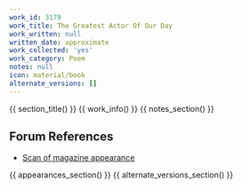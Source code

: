 ```yaml
---
work_id: 3179
work_title: The Greatest Actor Of Our Day
work_written: null
written_date: approximate
work_collected: 'yes'
work_category: Poem
notes: null
icon: material/book
alternate_versions: []
---
```


{{ section_title() }}
{{ work_info() }}
{{ notes_section() }}
## Forum References
- [Scan of magazine appearance](https://bukowskiforum.com/threads/the-greatest-actor-of-our-day-chiron-review-49-1996.12774/)

{{ appearances_section() }}
{{ alternate_versions_section() }}